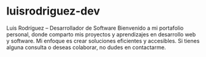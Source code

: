 # luisrodriguez-dev
Luis Rodríguez – Desarrollador de Software Bienvenido a mi portafolio personal, donde comparto mis proyectos y aprendizajes en desarrollo web y software. Mi enfoque es crear soluciones eficientes y accesibles. Si tienes alguna consulta o deseas colaborar, no dudes en contactarme.
